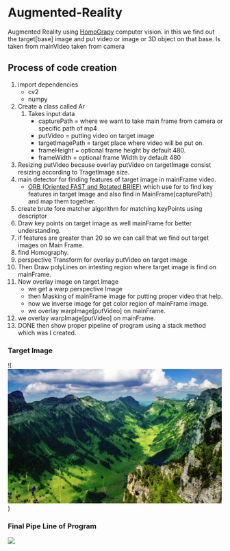 # Augmented-Reality
Augmented Reality using [HomoGrapy](https://en.wikipedia.org/wiki/Homography_(computer_vision)) computer vision. in this we find out the target[base] image and put video or image or 3D object on that base. Is taken from mainVideo taken from camera 

## Process of code creation 

1. import dependencies 
   	* cv2
   	* numpy 
2. Create a class called Ar
   1. Takes input data
      * capturePath = where we want to take main frame from camera or specific path of mp4
      * putVideo = putting video on target image 
      * targetImagePath = target place where video will be put on.
      * frameHeight = optional frame height by default 480.
      * frameWidth = optional frame Width by default 480
3. Resizing putVideo because overlay putVideo on targetImage consist resizing according to TragetImage size.
4. main detector for finding features of target image in mainFrame video.
   * [ORB (Oriented FAST and Rotated BRIEF)](https://opencv-python-tutroals.readthedocs.io/en/latest/py_tutorials/py_feature2d/py_orb/py_orb.html) which use for to find key features in target Image and also find in MainFrame[capturePath] and map them together.
5. create brute fore matcher algorithm for matching keyPoints using descriptor
6. Draw key points on target image as well mainFrame for better understanding.
7. if features are greater than 20 so we can call that we find out target images on Main Frame.
8. find Homography.
9. perspective Transform for overlay putVideo on target image
10. Then Draw polyLines on intesting region where target  image is find on mainFrame.
11. Now overlay image on target Image
    * we get a warp perspective Image 
    * then Masking of mainFrame image for putting proper video that help.
    * now we inverse image for get color region of mainFrame image.
    *  we overlay warpImage[putVideo] on mainFrame.
12.  we overlay warpImage[putVideo] on mainFrame.
13. DONE then show proper pipeline of program using a stack method which  was I created.



### Target Image

![ <img src="DataSet\targetImg.png" alt="forest" style="width : 500px;" />)

### Final Pipe Line of Program

<img src="DataSet\pipelineCode.gif" />

